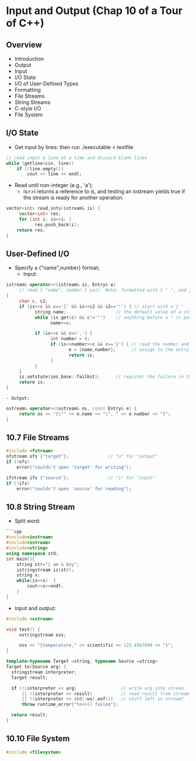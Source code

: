 # Input and Output (Chap 10 of a Tour of C++)

## Overview
- Introduction
- Output
- Input
- I/O State
- I/O of User-Defined Types
- Formatting
- File Streams
- String Streams
- C-style I/O
- File System

## I/O State
- Get input by lines: then run ./executable < textfile
```cpp
// read input a line at a time and discard blank lines 
while (getline(cin, line))
	if (!line.empty())
		cout << line << endl;
```
- Read until non-integer (e.g., 'a');
	- is>>i returns a reference to is, and testing an iostream yields true if the stream is ready for another operation.
```cpp
vector<int> read_ints(istream& is) {
     vector<int> res;
     for (int i; is>>i; )
           res.push_back(i);
    return res;
}
```

## User-Defined I/O
- Specify a {"name",number} format;
	- Input:
```cpp
istream& operator>>(istream& is, Entry& e)
     // read { "name", number } pair. Note: formatted with { " ", and }
{
     char c, c2;
     if (is>>c && c=='{' && is>>c2 && c2=='"') { // start with a { "
           string name;                   // the default value of a string is the empty string: ""
           while (is.get(c) && c!='"')    // anything before a " is part of the name
                 name+=c;

           if (is>>c && c==',') {
                 int number = 0;
                 if (is>>number>>c && c=='}') { // read the number and a }
                        e = {name,number};      // assign to the entry
                        return is;
                 }
           }
     }
     is.setstate(ios_base::failbit);      // register the failure in the stream
     return is;
}
```
	- Output:
```cpp
ostream& operator<<(ostream& os, const Entry& e) {
     return os << "{\"" << e.name << "\", " << e.number << "}";
}
```

## 10.7 File Streams
```cpp
#include <fstream>
ofstream ofs {"target"};               // "o" for "output"
if (!ofs)
    error("couldn't open 'target' for writing");

ifstream ifs {"source"};               // "i" for "input"
if (!ifs)
    error("couldn't open 'source' for reading");
```

## 10.8 String Stream
- Split word:
```cpp
```cpp
#include<iostream>  
#include<sstream>
#include<string>  
using namespace std;  
int main(){  
    string str="i am a boy";  
    istringstream is(str);  
    string s;  
    while(is>>s)  {  
        cout<<s<<endl;  
    }  
}
```
- Input and output:
```cpp
#include <sstream>

void test() {
     ostringstream oss;

     oss << "{temperature," << scientific << 123.4567890 << "}";
}

template<typename Target =string, typename Source =string>
Target to(Source arg) {
  stringstream interpreter;
  Target result;

  if (!(interpreter << arg)                 // write arg into stream
      || !(interpreter >> result)           // read result from stream
      || !(interpreter >> std::ws).eof())   // stuff left in stream?
      throw runtime_error{"to<>() failed"};

  return result;
}
```

## 10.10 File System
```cpp
#include <filesystem>
```